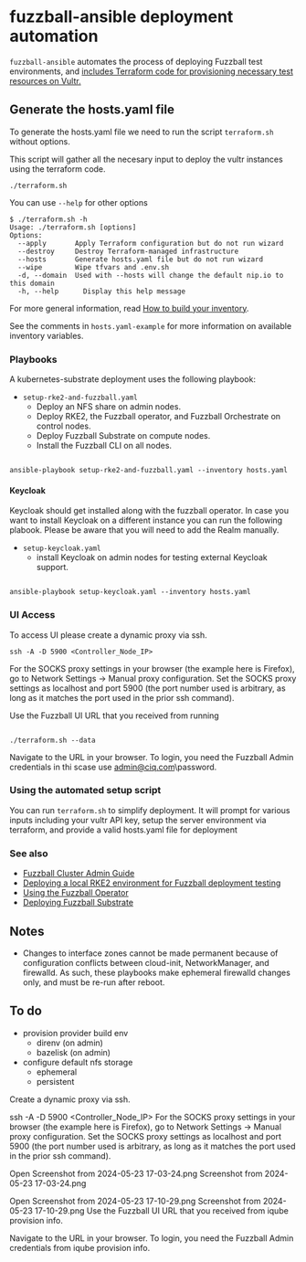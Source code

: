 # fuzzball-ansible deployment automation

`fuzzball-ansible` automates the process of deploying Fuzzball test
environments, and [includes Terraform code for provisioning necessary
test resources on Vultr.][vultr]

[vultr]: vultr/README.md


## Generate the hosts.yaml file

To generate the hosts.yaml file we need to run the script `terraform.sh` without options.

This script will gather all the necesary input to deploy the vultr instances using the terraform code.

```shell
./terraform.sh
```

You can use `--help` for other options
```shell
$ ./terraform.sh -h
Usage: ./terraform.sh [options]
Options:
  --apply       Apply Terraform configuration but do not run wizard
  --destroy     Destroy Terraform-managed infrastructure
  --hosts       Generate hosts.yaml file but do not run wizard
  --wipe        Wipe tfvars and .env.sh
  -d, --domain  Used with --hosts will change the default nip.io to this domain
  -h, --help      Display this help message
```


For more general information, read [How to build your
inventory][ansible_inventory].

[ansible_inventory]: https://docs.ansible.com/ansible/latest/inventory_guide/intro_inventory.html

See the comments in `hosts.yaml-example` for more information on
available inventory variables.

### Playbooks

A kubernetes-substrate deployment uses the following playbook:

* `setup-rke2-and-fuzzball.yaml`
  * Deploy an NFS share on admin nodes.
  * Deploy RKE2, the Fuzzball operator, and Fuzzball Orchestrate on
    control nodes.
  * Deploy Fuzzball Substrate on compute nodes.
  * Install the Fuzzball CLI on all nodes.

```shell

ansible-playbook setup-rke2-and-fuzzball.yaml --inventory hosts.yaml
```  

#### Keycloak

Keycloak should get installed along with the fuzzball operator. In case you want to install Keycloak on a different instance you can run the following plabook. Please be aware that you will need to add the Realm manually.

* `setup-keycloak.yaml`
  * install Keycloak on admin nodes for testing external Keycloak
    support.

```shell

ansible-playbook setup-keycloak.yaml --inventory hosts.yaml
```  

### UI Access

To access UI please create a dynamic proxy via ssh.

```shell
ssh -A -D 5900 <Controller_Node_IP>
```
For the SOCKS proxy settings in your browser (the example here is Firefox), go to Network Settings →  Manual proxy configuration. Set the SOCKS proxy settings as localhost and port 5900 (the port number used is arbitrary, as long as it matches the port used in the prior ssh command).

Use the Fuzzball UI URL that you received from running

```shell

./terraform.sh --data
```

Navigate to the URL in your browser. To login, you need the Fuzzball Admin credentials in thi scase use admin@ciq.com\password.

### Using the automated setup script

You can run `terraform.sh` to simplify deployment. It will prompt for various inputs including your vultr API key, setup the server environment via terraform, and provide a valid hosts.yaml file for deployment

### See also

* [Fuzzball Cluster Admin Guide][cluster-admin-guide]
* [Deploying a local RKE2 environment for Fuzzball deployment testing][deploy-rke2]
* [Using the Fuzzball Operator][using-fuzzball-operator]
* [Deploying Fuzzball Substrate][deploy-fuzzball-substrate]

[cluster-admin-guide]: https://beta.fuzzball.io/docs/cluster-admin-guide/
[deploy-rke2]: https://ciqinc.atlassian.net/wiki/spaces/ENG/pages/684720192/Deploying+a+local+RKE2+environment+for+Fuzzball+deployment+testing
[using-fuzzball-operator]: https://ciqinc.atlassian.net/wiki/spaces/ENG/pages/786235424/Using+the+Fuzzball+Operator
[deploy-fuzzball-substrate]: https://ciqinc.atlassian.net/wiki/spaces/ENG/pages/803733505/Deploying+Fuzzball+Substrate

## Notes

- Changes to interface zones cannot be made permanent because of
  configuration conflicts between cloud-init, NetworkManager, and
  firewalld. As such, these playbooks make ephemeral firewalld changes
  only, and must be re-run after reboot.

## To do

- provision provider build env
  - direnv (on admin)
  - bazelisk (on admin)
- configure default nfs storage
  - ephemeral
  - persistent


Create a dynamic proxy via ssh.



ssh -A -D 5900 <Controller_Node_IP>
For the SOCKS proxy settings in your browser (the example here is Firefox), go to Network Settings →  Manual proxy configuration. Set the SOCKS proxy settings as localhost and port 5900 (the port number used is arbitrary, as long as it matches the port used in the prior ssh command).

Open Screenshot from 2024-05-23 17-03-24.png
Screenshot from 2024-05-23 17-03-24.png
 

Open Screenshot from 2024-05-23 17-10-29.png
Screenshot from 2024-05-23 17-10-29.png
Use the Fuzzball UI URL that you received from iqube provision info.

Navigate to the URL in your browser. To login, you need the Fuzzball Admin credentials from iqube provision info.